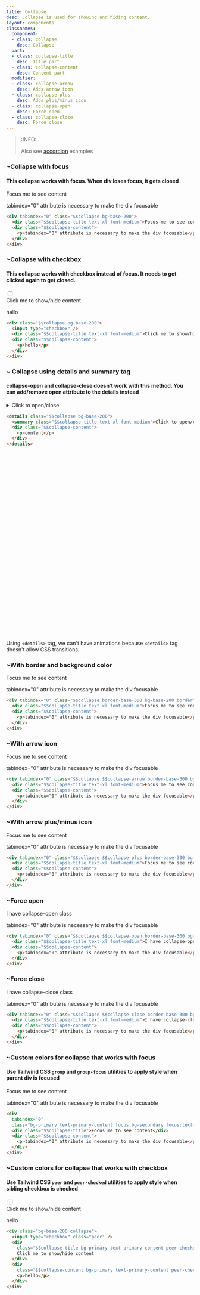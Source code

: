 ```yaml
---
title: Collapse
desc: Collapse is used for showing and hiding content.
layout: components
classnames:
  component:
  - class: collapse
    desc: Collapse
  part:
  - class: collapse-title
    desc: Title part
  - class: collapse-content
    desc: Content part
  modifier:
  - class: collapse-arrow
    desc: Adds arrow icon
  - class: collapse-plus
    desc: Adds plus/minus icon
  - class: collapse-open
    desc: Force open
  - class: collapse-close
    desc: Force close
---
```


<script>
  import Component from "$components/Component.svelte"
</script>

> :INFO:
>
> Also see [accordion](/components/accordion/) examples

### ~Collapse with focus
#### This collapse works with focus. When div loses focus, it gets closed

<div tabindex="0" class="collapse bg-base-200">
  <div class="collapse-title text-xl font-medium">
    Focus me to see content
  </div>
  <div class="collapse-content">
    <p>tabindex="0" attribute is necessary to make the div focusable</p>
  </div>
</div>

```html
<div tabindex="0" class="$$collapse bg-base-200">
  <div class="$$collapse-title text-xl font-medium">Focus me to see content</div>
  <div class="$$collapse-content">
    <p>tabindex="0" attribute is necessary to make the div focusable</p>
  </div>
</div>
```


### ~Collapse with checkbox
#### This collapse works with checkbox instead of focus. It needs to get clicked again to get closed.

<div class="collapse bg-base-200">
  <input type="checkbox" />
  <div class="collapse-title text-xl font-medium">
    Click me to show/hide content
  </div>
  <div class="collapse-content">
    <p>hello</p>
  </div>
</div>

```html
<div class="$$collapse bg-base-200">
  <input type="checkbox" />
  <div class="$$collapse-title text-xl font-medium">Click me to show/hide content</div>
  <div class="$$collapse-content">
    <p>hello</p>
  </div>
</div>
```


### ~ Collapse using details and summary tag
#### collapse-open and collapse-close doesn't work with this method. You can add/remove open attribute to the details instead

<details class="collapse bg-base-200">
  <summary class="collapse-title text-xl font-medium">Click to open/close</summary>
  <div class="collapse-content">
    <p>content</p>
  </div>
</details>

```html
<details class="$$collapse bg-base-200">
  <summary class="$$collapse-title text-xl font-medium">Click to open/close</summary>
  <div class="$$collapse-content">
    <p>content</p>
  </div>
</details>
```


<div class="alert text-sm mt-4">
  <svg xmlns="http://www.w3.org/2000/svg" fill="none" viewBox="0 0 24 24" class="stroke-current shrink-0 w-6 h-6"><path stroke-linecap="round" stroke-linejoin="round" stroke-width="2" d="M13 16h-1v-4h-1m1-4h.01M21 12a9 9 0 11-18 0 9 9 0 0118 0z"></path></svg>
  <div>Using <code>&lt;details&gt;</code> tag, we can't have animations because <code>&lt;details&gt;</code> tag doesn't allow CSS transitions.</div>
</div>

### ~With border and background color
<div tabindex="0" class="collapse border border-base-300 bg-base-200">
  <div class="collapse-title text-xl font-medium">
    Focus me to see content
  </div>
  <div class="collapse-content">
    <p>tabindex="0" attribute is necessary to make the div focusable</p>
  </div>
</div>

```html
<div tabindex="0" class="$$collapse border-base-300 bg-base-200 border">
  <div class="$$collapse-title text-xl font-medium">Focus me to see content</div>
  <div class="$$collapse-content">
    <p>tabindex="0" attribute is necessary to make the div focusable</p>
  </div>
</div>
```


### ~With arrow icon
<div tabindex="0" class="collapse border border-base-300 bg-base-200 collapse-arrow">
  <div class="collapse-title text-xl font-medium">
    Focus me to see content
  </div>
  <div class="collapse-content">
    <p>tabindex="0" attribute is necessary to make the div focusable</p>
  </div>
</div>

```html
<div tabindex="0" class="$$collapse $$collapse-arrow border-base-300 bg-base-200 border">
  <div class="$$collapse-title text-xl font-medium">Focus me to see content</div>
  <div class="$$collapse-content">
    <p>tabindex="0" attribute is necessary to make the div focusable</p>
  </div>
</div>
```


### ~With arrow plus/minus icon
<div tabindex="0" class="collapse border border-base-300 bg-base-200 collapse-plus">
  <div class="collapse-title text-xl font-medium">
    Focus me to see content
  </div>
  <div class="collapse-content">
    <p>tabindex="0" attribute is necessary to make the div focusable</p>
  </div>
</div>

```html
<div tabindex="0" class="$$collapse $$collapse-plus border-base-300 bg-base-200 border">
  <div class="$$collapse-title text-xl font-medium">Focus me to see content</div>
  <div class="$$collapse-content">
    <p>tabindex="0" attribute is necessary to make the div focusable</p>
  </div>
</div>
```


### ~Force open
<div tabindex="0" class="collapse collapse-open border border-base-300 bg-base-200">
  <div class="collapse-title text-xl font-medium">
    I have collapse-open class
  </div>
  <div class="collapse-content">
    <p>tabindex="0" attribute is necessary to make the div focusable</p>
  </div>
</div>

```html
<div tabindex="0" class="$$collapse $$collapse-open border-base-300 bg-base-200 border">
  <div class="$$collapse-title text-xl font-medium">I have collapse-open class</div>
  <div class="$$collapse-content">
    <p>tabindex="0" attribute is necessary to make the div focusable</p>
  </div>
</div>
```


### ~Force close
<div tabindex="0" class="collapse collapse-close border border-base-300 bg-base-200">
  <div class="collapse-title text-xl font-medium">
    I have collapse-close class
  </div>
  <div class="collapse-content">
    <p>tabindex="0" attribute is necessary to make the div focusable</p>
  </div>
</div>

```html
<div tabindex="0" class="$$collapse $$collapse-close border-base-300 bg-base-200 border">
  <div class="$$collapse-title text-xl font-medium">I have collapse-close class</div>
  <div class="$$collapse-content">
    <p>tabindex="0" attribute is necessary to make the div focusable</p>
  </div>
</div>
```


### ~Custom colors for collapse that works with focus
#### Use Tailwind CSS `group` and `group-focus` utilities to apply style when parent div is focused

<div tabindex="0" class="collapse bg-primary text-primary-content focus:bg-secondary focus:text-secondary-content">
  <div class="collapse-title">
    Focus me to see content
  </div>
  <div class="collapse-content">
    <p>tabindex="0" attribute is necessary to make the div focusable</p>
  </div>
</div>

```html
<div
  tabindex="0"
  class="bg-primary text-primary-content focus:bg-secondary focus:text-secondary-content collapse">
  <div class="$$collapse-title">Focus me to see content</div>
  <div class="$$collapse-content">
    <p>tabindex="0" attribute is necessary to make the div focusable</p>
  </div>
</div>
```


### ~Custom colors for collapse that works with checkbox
#### Use Tailwind CSS `peer` and `peer-checked` utilities to apply style when sibling checkbox is checked

<div class="collapse bg-base-200">
  <input type="checkbox" class="peer" />
  <div class="collapse-title bg-primary text-primary-content peer-checked:bg-secondary peer-checked:text-secondary-content">
    Click me to show/hide content
  </div>
  <div class="collapse-content bg-primary text-primary-content peer-checked:bg-secondary peer-checked:text-secondary-content">
    <p>hello</p>
  </div>
</div>

```html
<div class="bg-base-200 collapse">
  <input type="checkbox" class="peer" />
  <div
    class="$$collapse-title bg-primary text-primary-content peer-checked:bg-secondary peer-checked:text-secondary-content">
    Click me to show/hide content
  </div>
  <div
    class="$$collapse-content bg-primary text-primary-content peer-checked:bg-secondary peer-checked:text-secondary-content">
    <p>hello</p>
  </div>
</div>
```
